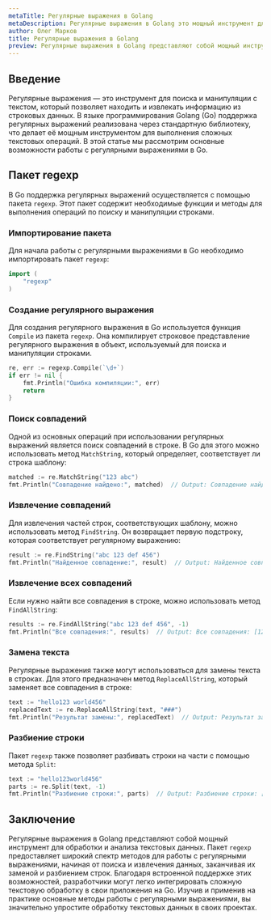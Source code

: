 ```yaml
---
metaTitle: Регулярные выражения в Golang
metaDescription: Регулярные выражения в Golang это мощный инструмент для работы с текстовыми данными. Из статьи вы узнаете об основных возможностях и методах работы с regex в Go.
author: Олег Марков
title: Регулярные выражения в Golang
preview: Регулярные выражения в Golang представляют собой мощный инструмент для обработки текстовых данных. В статье рассматриваются основные методы использования regex.
---
```


## Введение

Регулярные выражения — это инструмент для поиска и манипуляции с текстом, который позволяет находить и извлекать информацию из строковых данных. В языке программирования Golang (Go) поддержка регулярных выражений реализована через стандартную библиотеку, что делает её мощным инструментом для выполнения сложных текстовых операций. В этой статье мы рассмотрим основные возможности работы с регулярными выражениями в Go.

## Пакет regexp

В Go поддержка регулярных выражений осуществляется с помощью пакета `regexp`. Этот пакет содержит необходимые функции и методы для выполнения операций по поиску и манипуляции строками.

### Импортирование пакета

Для начала работы с регулярными выражениями в Go необходимо импортировать пакет `regexp`:

```go
import (
    "regexp"
)
```

### Создание регулярного выражения

Для создания регулярного выражения в Go используется функция `Compile` из пакета `regexp`. Она компилирует строковое представление регулярного выражения в объект, используемый для поиска и манипуляции строками.

```go
re, err := regexp.Compile(`\d+`)
if err != nil {
    fmt.Println("Ошибка компиляции:", err)
    return
}
```

### Поиск совпадений

Одной из основных операций при использовании регулярных выражений является поиск совпадений в строке. В Go для этого можно использовать метод `MatchString`, который определяет, соответствует ли строка шаблону:

```go
matched := re.MatchString("123 abc")
fmt.Println("Совпадение найдено:", matched)  // Output: Совпадение найдено: true
```

### Извлечение совпадений

Для извлечения частей строк, соответствующих шаблону, можно использовать метод `FindString`. Он возвращает первую подстроку, которая соответствует регулярному выражению:

```go
result := re.FindString("abc 123 def 456")
fmt.Println("Найденное совпадение:", result)  // Output: Найденное совпадение: 123
```

### Извлечение всех совпадений

Если нужно найти все совпадения в строке, можно использовать метод `FindAllString`:

```go
results := re.FindAllString("abc 123 def 456", -1)
fmt.Println("Все совпадения:", results)  // Output: Все совпадения: [123 456]
```

### Замена текста

Регулярные выражения также могут использоваться для замены текста в строках. Для этого предназначен метод `ReplaceAllString`, который заменяет все совпадения в строке:

```go
text := "hello123 world456"
replacedText := re.ReplaceAllString(text, "###")
fmt.Println("Результат замены:", replacedText)  // Output: Результат замены: hello### world###
```

### Разбиение строки

Пакет `regexp` также позволяет разбивать строки на части с помощью метода `Split`:

```go
text := "hello123world456"
parts := re.Split(text, -1)
fmt.Println("Разбиение строки:", parts)  // Output: Разбиение строки: [hello world]
```

## Заключение

Регулярные выражения в Golang представляют собой мощный инструмент для обработки и анализа текстовых данных. Пакет `regexp` предоставляет широкий спектр методов для работы с регулярными выражениями, начиная от поиска и извлечения данных, заканчивая их заменой и разбиением строк. Благодаря встроенной поддержке этих возможностей, разработчики могут легко интегрировать сложную текстовую обработку в свои приложения на Go. Изучив и применив на практике основные методы работы с регулярными выражениями, вы значительно упростите обработку текстовых данных в своих проектах.